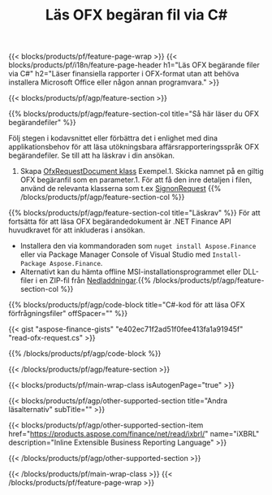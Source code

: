 ﻿---
title: Läs OFX begäran fil via C#
description: Exempelkod för läsning av OFX-begäran. Använd API-exempelkoden för att läsa batch-OFX-förfrågningsfiler i .NET-baserade applikationer. 
url: /sv/net/read/ofx-request/
family: finance
platformtag: net
feature: read
informat: OFX request
outformat: 
otherformats: 
---
{{< blocks/products/pf/feature-page-wrap >}}
{{< blocks/products/pf/i18n/feature-page-header h1="Läs OFX begärande filer via C#" h2="Läser finansiella rapporter i OFX-format utan att behöva installera Microsoft Office eller någon annan programvara." >}}

{{< blocks/products/pf/agp/feature-section >}}

{{% blocks/products/pf/agp/feature-section-col title="Så här läser du OFX begärandefiler" %}}

Följ stegen i kodavsnittet eller förbättra det i enlighet med dina applikationsbehov för att läsa utökningsbara affärsrapporteringsspråk OFX begärandefiler. Se till att ha läskrav i din ansökan.

1. Skapa [OfxRequestDocument klass](https://apireference.aspose.com/finance/net/aspose.finance.ofx/ofxrequestdocument) Exempel.1. Skicka namnet på en giltig OFX begäranfil som en parameter.1. För att få den inre detaljen i filen, använd de relevanta klasserna som t.ex [SignonRequest](https://apireference.aspose.com/finance/net/aspose.finance.ofx.signon/signonrequest)
{{% /blocks/products/pf/agp/feature-section-col %}}

{{% blocks/products/pf/agp/feature-section-col title="Läskrav" %}}
För att fortsätta för att läsa OFX begärandedokument är .NET Finance API huvudkravet för att inkluderas i ansökan. 
- Installera den via kommandoraden som ```nuget install Aspose.Finance``` eller via Package Manager Console of Visual Studio med ```Install-Package Aspose.Finance```.
- Alternativt kan du hämta offline MSI-installationsprogrammet eller DLL-filer i en ZIP-fil från [Nedladdningar](https://downloads.aspose.com/finance/net).{{% /blocks/products/pf/agp/feature-section-col %}}

{{% blocks/products/pf/agp/code-block title="C#-kod för att läsa OFX förfrågningsfiler" offSpacer="" %}}

{{< gist "aspose-finance-gists" "e402ec71f2ad51f0fee413fa1a91945f" "read-ofx-request.cs" >}}

{{% /blocks/products/pf/agp/code-block %}}

{{< /blocks/products/pf/agp/feature-section >}}

{{< blocks/products/pf/main-wrap-class isAutogenPage="true" >}}

{{< blocks/products/pf/agp/other-supported-section title="Andra läsalternativ" subTitle="" >}}

{{< blocks/products/pf/agp/other-supported-section-item href="https://products.aspose.com/finance/net/read/ixbrl/" name="iXBRL" description="Inline Extensible Business Reporting Language" >}}

{{< /blocks/products/pf/agp/other-supported-section >}}

{{< /blocks/products/pf/main-wrap-class >}}
{{< /blocks/products/pf/feature-page-wrap >}}